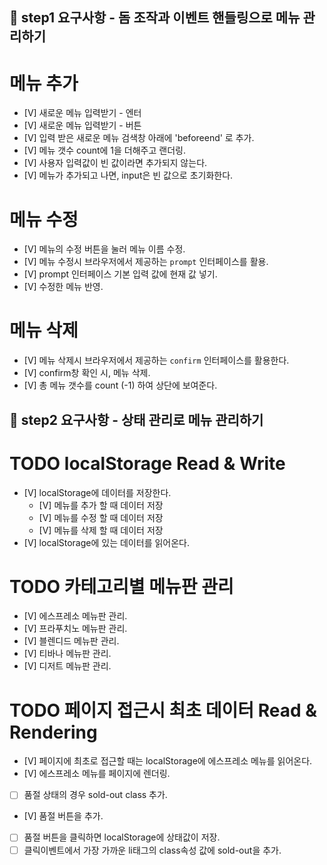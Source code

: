 ## 🎯 step1 요구사항 - 돔 조작과 이벤트 핸들링으로 메뉴 관리하기

# 메뉴 추가
  - [V] 새로운 메뉴 입력받기 - 엔터
  - [V] 새로운 메뉴 입력받기 - 버튼
  - [V] 입력 받은 새로운 메뉴 검색창 아래에 'beforeend' 로 추가.
  - [V] 메뉴 갯수 count에 1을 더해주고 랜더링.
  - [V] 사용자 입력값이 빈 값이라면 추가되지 않는다.
  - [V] 메뉴가 추가되고 나면, input은 빈 값으로 초기화한다.

# 메뉴 수정
  - [V] 메뉴의 수정 버튼을 눌러 메뉴 이름 수정.
  - [V] 메뉴 수정시 브라우저에서 제공하는 `prompt` 인터페이스를 활용.
  - [V] prompt 인터페이스 기본 입력 값에 현재 값 넣기.
  - [V] 수정한 메뉴 반영.

# 메뉴 삭제
  - [V] 메뉴 삭제시 브라우저에서 제공하는 `confirm` 인터페이스를 활용한다.
  - [V] confirm창 확인 시, 메뉴 삭제.
  - [V] 총 메뉴 갯수를 count (-1) 하여 상단에 보여준다.


## 🎯 step2 요구사항 - 상태 관리로 메뉴 관리하기

# TODO localStorage Read & Write
- [V] localStorage에 데이터를 저장한다. 
    - [V] 메뉴를 추가 할 때 데이터 저장
    - [V] 메뉴를 수정 할 때 데이터 저장
    - [V] 메뉴를 삭제 할 때 데이터 저장
- [V] localStorage에 있는 데이터를 읽어온다.

# TODO 카테고리별 메뉴판 관리
- [V] 에스프레소 메뉴판 관리.
- [V] 프라푸치노 메뉴판 관리.
- [V] 블렌디드 메뉴판 관리.
- [V] 티바나 메뉴판 관리.
- [V] 디저트 메뉴판 관리.

# TODO 페이지 접근시 최초 데이터 Read & Rendering
- [V] 페이지에 최초로 접근할 때는 localStorage에 에스프레소 메뉴를 읽어온다.
- [V] 에스프레소 메뉴를 페이지에 렌더링.

- [ ] 품절 상태의 경우 sold-out class 추가.
- [V] 품절 버튼을 추가.
- [ ] 품절 버튼을 클릭하면 localStorage에 상태값이 저장.
- [ ] 클릭이벤트에서 가장 가까운 li태그의 class속성 값에 sold-out을 추가. 